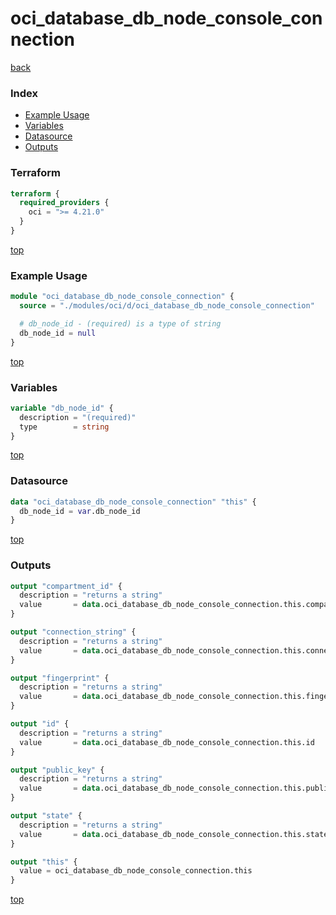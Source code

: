 # oci_database_db_node_console_connection

[back](../oci.md)

### Index

- [Example Usage](#example-usage)
- [Variables](#variables)
- [Datasource](#datasource)
- [Outputs](#outputs)

### Terraform

```terraform
terraform {
  required_providers {
    oci = ">= 4.21.0"
  }
}
```

[top](#index)

### Example Usage

```terraform
module "oci_database_db_node_console_connection" {
  source = "./modules/oci/d/oci_database_db_node_console_connection"

  # db_node_id - (required) is a type of string
  db_node_id = null
}
```

[top](#index)

### Variables

```terraform
variable "db_node_id" {
  description = "(required)"
  type        = string
}
```

[top](#index)

### Datasource

```terraform
data "oci_database_db_node_console_connection" "this" {
  db_node_id = var.db_node_id
}
```

[top](#index)

### Outputs

```terraform
output "compartment_id" {
  description = "returns a string"
  value       = data.oci_database_db_node_console_connection.this.compartment_id
}

output "connection_string" {
  description = "returns a string"
  value       = data.oci_database_db_node_console_connection.this.connection_string
}

output "fingerprint" {
  description = "returns a string"
  value       = data.oci_database_db_node_console_connection.this.fingerprint
}

output "id" {
  description = "returns a string"
  value       = data.oci_database_db_node_console_connection.this.id
}

output "public_key" {
  description = "returns a string"
  value       = data.oci_database_db_node_console_connection.this.public_key
}

output "state" {
  description = "returns a string"
  value       = data.oci_database_db_node_console_connection.this.state
}

output "this" {
  value = oci_database_db_node_console_connection.this
}
```

[top](#index)